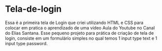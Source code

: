 # Tela-de-login
Essa é a primeira tela de Login que criei utilizando HTML e CSS para colocar em pratica o aprendizado de uma vídeo Aula do Youtube no Canal do Elias Santana.
Esse pequeno projeto para prática de criação de tela de login, consiste em um formulário simples no qual temos 1 input type text e 1 input type password.

